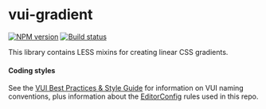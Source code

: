 # vui-gradient
[![NPM version][npm-image]][npm-url]
[![Build status][ci-image]][ci-url]

[npm-url]: https://npmjs.org/package/vui-gradient
[npm-image]: https://img.shields.io/npm/v/vui-gradient.svg
[ci-image]: https://travis-ci.org/Brightspace/valence-ui-gradient.svg?branch=master
[ci-url]: https://travis-ci.org/Brightspace/valence-ui-gradient

This library contains LESS mixins for creating linear CSS gradients.

#### Coding styles
See the [VUI Best Practices & Style Guide](https://github.com/Brightspace/valence-ui-docs/wiki/Best-Practices-&-Style-Guide) for information on VUI naming conventions, plus information about the [EditorConfig](http://editorconfig.org) rules used in this repo.
